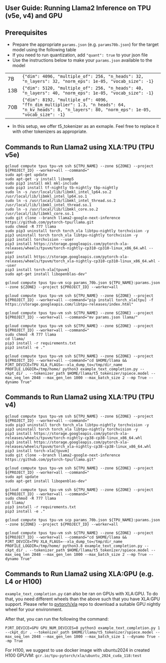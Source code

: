 ## User Guide: Running Llama2 Inference on TPU (v5e, v4) and GPU

## Prerequisites



* Prepare the appropriate `params.json` (e.g. `params70b.json`) for the target model using the following table
* If you need to run quantization, add `"quant": true` to your json file
* Use the instructions below to make your `params.json` available to the model

<table>
  <tr>
   <td>
7B
   </td>
   <td><code>{"dim": 4096, "multiple_of": 256, "n_heads": 32, "n_layers": 32, "norm_eps": 1e-05, "vocab_size": -1}</code>
   </td>
  </tr>
  <tr>
   <td>13B
   </td>
   <td><code>{"dim": 5120, "multiple_of": 256, "n_heads": 40, "n_layers": 40, "norm_eps": 1e-05, "vocab_size": -1}</code>
   </td>
  </tr>
  <tr>
   <td>70B
   </td>
   <td><code>{"dim": 8192, "multiple_of": 4096, "ffn_dim_multiplier": 1.3, "n_heads": 64, "n_kv_heads": 8, "n_layers": 80, "norm_eps": 1e-05, "vocab_size": -1}</code>
   </td>
  </tr>
</table>

* In this setup, we offer t5_tokenizer as an exmaple. Feel free to replace it
  with other tokenizers as appropriate.

## Commands to Run Llama2 using XLA:TPU (TPU v5e)
```
gcloud compute tpus tpu-vm ssh ${TPU_NAME} --zone ${ZONE} --project ${PROJECT_ID} --worker=all --command="
sudo apt-get update
sudo apt-get -y install libomp5
sudo pip3 install mkl mkl-include
sudo pip3 install tf-nightly tb-nightly tbp-nightly
sudo ln -s /usr/local/lib/libmkl_intel_lp64.so.2 /usr/local/lib/libmkl_intel_lp64.so.1
sudo ln -s /usr/local/lib/libmkl_intel_thread.so.2 /usr/local/lib/libmkl_intel_thread.so.1
sudo ln -s /usr/local/lib/libmkl_core.so.2 /usr/local/lib/libmkl_core.so.1
sudo git clone --branch llama2-google-next-inference https://github.com/pytorch-tpu/llama.git
sudo chmod -R 777 llama
sudo pip3 uninstall torch torch_xla libtpu-nightly torchvision -y
pip3 uninstall torch torch_xla libtpu-nightly torchvision -y
pip3 install torchvision --user 
pip3 install https://storage.googleapis.com/pytorch-xla-releases/wheels/tpuvm/torch-nightly-cp310-cp310-linux_x86_64.whl --user 
pip3 install https://storage.googleapis.com/pytorch-xla-releases/wheels/tpuvm/torch_xla-nightly-cp310-cp310-linux_x86_64.whl --user
pip3 install torch-xla[tpuvm]
sudo apt-get install libopenblas-dev"

gcloud compute tpus tpu-vm scp params_70b.json ${TPU_NAME}:params.json --zone ${ZONE} --project ${PROJECT_ID} --worker=all

gcloud compute tpus tpu-vm ssh ${TPU_NAME} --zone ${ZONE} --project ${PROJECT_ID} --worker=all --command="pip install torch_xla[tpu] -f https://storage.googleapis.com/libtpu-releases/index.html"

gcloud compute tpus tpu-vm ssh ${TPU_NAME} --zone ${ZONE} --project ${PROJECT_ID} --worker=all --command="mv params.json llama/"

gcloud compute tpus tpu-vm ssh ${TPU_NAME} --zone ${ZONE} --project ${PROJECT_ID} --worker=all --command="
sudo chmod -R 777 llama
cd llama/
pip3 install -r requirements.txt
pip3 install -e ."

gcloud compute tpus tpu-vm ssh ${TPU_NAME} --zone ${ZONE} --project ${PROJECT_ID} --worker=all --command="cd $HOME/llama && 
PJRT_DEVICE=TPU XLA_FLAGS=--xla_dump_to=/tmp/dir_name PROFILE_LOGDIR=/tmp/home/ python3 example_text_completion.py --ckpt_dir . --tokenizer_path $HOME/llama/t5_tokenizer/spiece.model --max_seq_len 2048 --max_gen_len 1000 --max_batch_size 2 --mp True --dynamo True"
```

## Commands to Run Llama2 using XLA:TPU (TPU v4)

```
gcloud compute tpus tpu-vm ssh ${TPU_NAME} --zone ${ZONE} --project ${PROJECT_ID} --worker=all --command="
sudo pip3 uninstall torch torch_xla libtpu-nightly torchvision -y
pip3 uninstall torch torch_xla libtpu-nightly torchvision -y
pip3 install https://storage.googleapis.com/pytorch-xla-releases/wheels/tpuvm/torch-nightly-cp38-cp38-linux_x86_64.whl
pip3 install https://storage.googleapis.com/pytorch-xla-releases/wheels/tpuvm/torch_xla-nightly-cp38-cp38-linux_x86_64.whl
pip3 install torch-xla[tpuvm]
sudo git clone --branch llama2-google-next-inference https://github.com/pytorch-tpu/llama.git"

gcloud compute tpus tpu-vm ssh ${TPU_NAME} --zone ${ZONE} --project ${PROJECT_ID} --worker=all --command="
sudo apt update
sudo apt-get install libopenblas-dev"

gcloud compute tpus tpu-vm ssh ${TPU_NAME} --zone ${ZONE} --project ${PROJECT_ID} --worker=all --command="
sudo chmod -R 777 llama
cd llama/
pip3 install -r requirements.txt
pip3 install -e ."

gcloud compute tpus tpu-vm scp params_70b.json ${TPU_NAME}:params.json --zone ${ZONE} --project ${PROJECT_ID} --worker=all

gcloud compute tpus tpu-vm ssh ${TPU_NAME} --zone ${ZONE} --project ${PROJECT_ID} --worker=all --command="cd $HOME/llama && 
PJRT_DEVICE=TPU XLA_FLAGS=--xla_dump_to=/tmp/dir_name PROFILE_LOGDIR=/tmp/home/ python3.8 example_text_completion.py --ckpt_dir . --tokenizer_path $HOME/llama/t5_tokenizer/spiece.model --max_seq_len 2048 --max_gen_len 1000 --max_batch_size 2 --mp True --dynamo True"
```
## Commands to Run Llama2 using XLA:GPU (e.g. L4 or H100)

`example_text_completion.py` can also be ran on GPUs with XLA:GPU. To do that, you need different wheels than the above such
that you have XLA:GPU support. Please refer to [pytorch/xla](https://github.com/pytorch/xla#wheel) repo to download
a suitable GPU nightly wheel for your environment.

After that, you can run the following the command:
```
PJRT_DEVICE=GPU GPU_NUM_DEVICES=8 python3 example_text_completion.py 1 --ckpt_dir . --tokenizer_path $HOME/llama/t5_tokenizer/spiece.model --max_seq_len 2048 --max_gen_len 1000 --max_batch_size 1 --dynamo True --mp True
```

For H100, we suggest to use docker image with ubuntu2024 in created H100 GPUVM: `gcr.io/tpu-pytorch/xla/ubuntu_2024_cuda_118:test`
